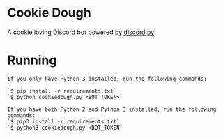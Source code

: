 # Cookie Dough

A cookie loving Discord bot powered by [discord.py](https://github.com/Rapptz/discord.py)

# Running

```
If you only have Python 3 installed, run the following commands: 

`$ pip install -r requirements.txt`
`$ python cookiedough.py <BOT_TOKEN>`

If you have both Python 2 and Python 3 installed, run the following commands:
`$ pip3 install -r requirements.txt`
`$ python3 cookiedough.py <BOT_TOKEN`
```
